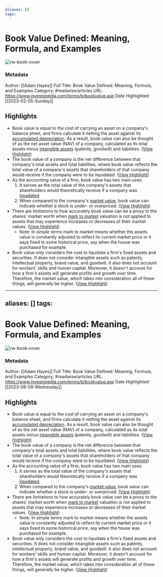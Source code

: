 ```yaml
---
aliases: []
tags:
---
```

# Book Value Defined: Meaning, Formula, and Examples

![rw-book-cover](https://www.investopedia.com/thmb/hsDQ7ZsC_cAiVfZhYkHWZ5VTrgE=/1500x0/filters:no_upscale():max_bytes(150000):strip_icc()/investing9-5bfc2b8d46e0fb0051bddfee.jpg)
### Metadata
Author: [[Adam Hayes]]
Full Title: Book Value Defined: Meaning, Formula, and Examples
Category: #readwise/articles
URL: https://www.investopedia.com/terms/b/bookvalue.asp
Date Highlighted: [[2023-02-05-Sunday]]

## Highlights
- Book value is equal to the cost of carrying an asset on a company's balance sheet, and firms calculate it netting the asset against its [accumulated depreciation](https://www.investopedia.com/terms/a/accumulated-depreciation.asp). As a result, book value can also be thought of as the net asset value (NAV) of a company, calculated as its total assets minus [intangible assets](https://www.investopedia.com/terms/i/intangibleasset.asp) (patents, goodwill) and liabilities. ([View Highlight](https://read.readwise.io/read/01grfkzcjtmzy4jg2mkydhv9qw))
- The book value of a company is the net difference between that company's total assets and total liabilities, where book value reflects the total value of a company's assets that shareholders of that company would receive if the company were to be liquidated. ([View Highlight](https://read.readwise.io/read/01grfm0a5rcdf56v0e87haa31j))
- As the accounting value of a firm, book value has two main uses:
  1. It serves as the total value of the company's assets that shareholders would theoretically receive if a company was [liquidated](https://www.investopedia.com/terms/l/liquidation-value.asp).
  2. When compared to the company's [market value](https://www.investopedia.com/terms/m/marketvalue.asp), book value can indicate whether a stock is under- or overpriced. ([View Highlight](https://read.readwise.io/read/01grfm5xsev3p73cwvz7tgdqth))
- There are limitations to how accurately book value can be a proxy to the shares' market worth when [mark to market](https://www.investopedia.com/terms/m/marktomarket.asp) valuation is not applied to assets that may experience increases or decreases of their market values. ([View Highlight](https://read.readwise.io/read/01grfmgnsk935kxq4cc5eyas3y))
    - Note: In simple terms mark to market means whether the assets value is constantly adjusted to reflect its current market price or it says fixed to some historical price, say when the house was purchased for example.
- Book value only considers the cost to liquidate a firm's fixed assets and securities. It does not consider intangible assets such as patents, intellectual property, brand value, and goodwill. It also does not account for workers' skills and human capital. Moreover, it doesn't account for how a firm's assets will generate profits and growth over time. Therefore, the market value, which takes into consideration all of these things, will generally be higher. ([View Highlight](https://read.readwise.io/read/01grfmg2eb4z8kvgrhc8rnbfyc))
---
aliases: []
tags:
---
# Book Value Defined: Meaning, Formula, and Examples

![rw-book-cover](https://www.investopedia.com/thmb/Yoy1jQmBYK-uNIYodZ6XF4Yupy0=/1500x0/filters:no_upscale():max_bytes(150000):strip_icc()/book-value-99796d4d1fb44bd4bdc961e6042698d7.jpg)
### Metadata
Author: [[Adam Hayes]]
Full Title: Book Value Defined: Meaning, Formula, and Examples
Category: #readwise/articles
URL: https://www.investopedia.com/terms/b/bookvalue.asp
Date Highlighted: [[2023-08-09-Wednesday]]

## Highlights
- Book value is equal to the cost of carrying an asset on a company's balance sheet, and firms calculate it netting the asset against its [accumulated depreciation](https://www.investopedia.com/terms/a/accumulated-depreciation.asp). As a result, book value can also be thought of as the net asset value (NAV) of a company, calculated as its total assets minus [intangible assets](https://www.investopedia.com/terms/i/intangibleasset.asp) (patents, goodwill) and liabilities. ([View Highlight](https://read.readwise.io/read/01grfkzcjtmzy4jg2mkydhv9qw))
- The book value of a company is the net difference between that company's total assets and total liabilities, where book value reflects the total value of a company's assets that shareholders of that company would receive if the company were to be liquidated. ([View Highlight](https://read.readwise.io/read/01grfm0a5rcdf56v0e87haa31j))
- As the accounting value of a firm, book value has two main uses:
  1. It serves as the total value of the company's assets that shareholders would theoretically receive if a company was [liquidated](https://www.investopedia.com/terms/l/liquidation-value.asp).
  2. When compared to the company's [market value](https://www.investopedia.com/terms/m/marketvalue.asp), book value can indicate whether a stock is under- or overpriced. ([View Highlight](https://read.readwise.io/read/01grfm5xsev3p73cwvz7tgdqth))
- There are limitations to how accurately book value can be a proxy to the shares' market worth when [mark to market](https://www.investopedia.com/terms/m/marktomarket.asp) valuation is not applied to assets that may experience increases or decreases of their market values. ([View Highlight](https://read.readwise.io/read/01grfmgnsk935kxq4cc5eyas3y))
    - Note: In simple terms mark to market means whether the assets value is constantly adjusted to reflect its current market price or it says fixed to some historical price, say when the house was purchased for example.
- Book value only considers the cost to liquidate a firm's fixed assets and securities. It does not consider intangible assets such as patents, intellectual property, brand value, and goodwill. It also does not account for workers' skills and human capital. Moreover, it doesn't account for how a firm's assets will generate profits and growth over time. Therefore, the market value, which takes into consideration all of these things, will generally be higher. ([View Highlight](https://read.readwise.io/read/01grfmg2eb4z8kvgrhc8rnbfyc))

